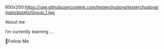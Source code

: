 600x200:https://raw.githubusercontent.com/testerchudova/testerchudova/main/assets/Group_1.jpg


About me

I’m currently learning ...

💬Follow Me
